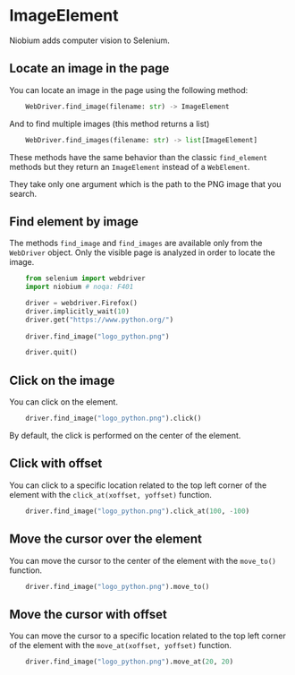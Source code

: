 # ImageElement

Niobium adds computer vision to Selenium.

## Locate an image in the page

You can locate an image in the page using the following method:

```python
    WebDriver.find_image(filename: str) -> ImageElement
```

And to find multiple images (this method returns a list)

```python
    WebDriver.find_images(filename: str) -> list[ImageElement]
```

These methods have the same behavior than the classic `find_element` methods but they return an `ImageElement` instead of a `WebElement`.

They take only one argument which is the path to the PNG image that you search.

## Find element by image

The methods `find_image` and `find_images` are available only from the `WebDriver` object. Only the visible page is analyzed in order to locate the image.

```python
    from selenium import webdriver
    import niobium # noqa: F401

    driver = webdriver.Firefox()
    driver.implicitly_wait(10)
    driver.get("https://www.python.org/")
   
    driver.find_image("logo_python.png")

    driver.quit()
```

## Click on the image

You can click on the element.

```python
    driver.find_image("logo_python.png").click()
```

By default, the click is performed on the center of the element.

## Click with offset

You can click to a specific location related to the top left corner of the element with the `click_at(xoffset, yoffset)` function.

```python
    driver.find_image("logo_python.png").click_at(100, -100) 
```

## Move the cursor over the element

You can move the cursor to the center of the element with the `move_to()` function.

```python
    driver.find_image("logo_python.png").move_to()
```

## Move the cursor with offset

You can move the cursor to a specific location related to the top left corner of the element with the `move_at(xoffset, yoffset)` function.

```python
    driver.find_image("logo_python.png").move_at(20, 20)
```
